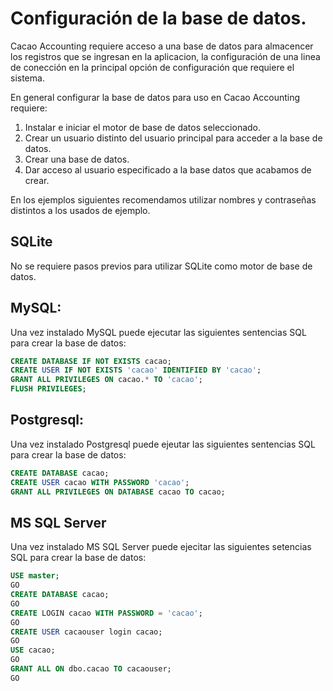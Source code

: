 # Configuración de la base de datos.

Cacao Accounting requiere acceso a una base de datos para almacencer los registros que se ingresan en la
aplicacion, la configuración de una linea de conección en la principal opción de configuración que requiere
el sistema.

En general configurar la base de datos para uso en Cacao Accounting requiere:

1. Instalar e iniciar el motor de base de datos seleccionado.
2. Crear un usuario distinto del usuario principal para acceder a la base de datos.
3. Crear una base de datos.
4. Dar acceso al usuario especificado a la base datos que acabamos de crear.

En los ejemplos siguientes recomendamos utilizar nombres y contraseñas distintos a los usados de ejemplo.

## SQLite

No se requiere pasos previos para utilizar SQLite como motor de base de datos.

## MySQL:

Una vez instalado MySQL puede ejecutar las siguientes sentencias SQL para crear la base de datos:

```sql
CREATE DATABASE IF NOT EXISTS cacao;
CREATE USER IF NOT EXISTS 'cacao' IDENTIFIED BY 'cacao';
GRANT ALL PRIVILEGES ON cacao.* TO 'cacao';
FLUSH PRIVILEGES;
```

## Postgresql:

Una vez instalado Postgresql puede ejeutar las siguientes sentencias SQL para crear la base de datos:

```sql
CREATE DATABASE cacao;
CREATE USER cacao WITH PASSWORD 'cacao';
GRANT ALL PRIVILEGES ON DATABASE cacao TO cacao;
```

## MS SQL Server

Una vez instalado MS SQL Server puede ejecitar las siguientes setencias SQL para crear la base de datos:

```sql
USE master;
GO
CREATE DATABASE cacao;
GO
CREATE LOGIN cacao WITH PASSWORD = 'cacao';
GO
CREATE USER cacaouser login cacao;
GO
USE cacao;
GO
GRANT ALL ON dbo.cacao TO cacaouser;
GO
```
